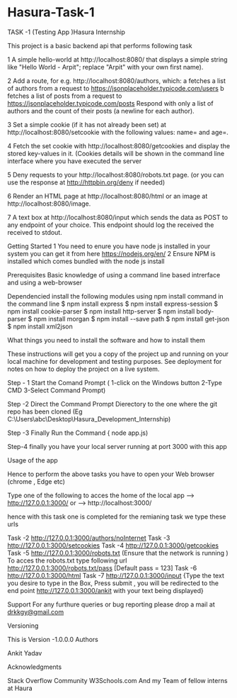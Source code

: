 # Hasura-Task-1
TASK -1 (Testing App )Hasura Internship

This project is a basic backend api that performs following task 

1 A simple hello-world at http://localhost:8080/ that displays a simple string like "Hello World - Arpit"; replace "Arpit" with your own first name).

2 Add a route, for e.g. http://localhost:8080/authors, which:
    a fetches a list of authors from a request to https://jsonplaceholder.typicode.com/users
    b fetches a list of posts from a request to https://jsonplaceholder.typicode.com/posts
  Respond with only a list of authors and the count of their posts (a newline for each author).

3 Set a simple cookie (if it has not already been set) at http://localhost:8080/setcookie with the following values: name=<your-first-name> and age=<your-age>.

4 Fetch the set cookie with http://localhost:8080/getcookies and display the stored key-values in it. (Cookies details will be shown in the command line interface where you have executed the server

5 Deny requests to your http://localhost:8080/robots.txt page. (or you can use the response at http://httpbin.org/deny if needed)

6 Render an HTML page at http://localhost:8080/html or an image at http://localhost:8080/image.

7 A text box at http://localhost:8080/input which sends the data as POST to any endpoint of your choice. This endpoint should log the received the received to stdout.

Getting Started
1 You need to enure you have node js installed in your system you can get it from here 
  https://nodejs.org/en/
2 Ensure NPM is installed which comes bundled with the node js install 
  
    
Prerequisites 
Basic knowledge of using a command line based intrerface and using a web-browser 

Dependencied 
install the following modules using npm install command in the command line 
$ npm install express 
$ npm install express-session
$ npm install cookie-parser
$ npm install http-server
$ npm install body-parser
$ npm install morgan
$ npm install --save path
$ npm install get-json
$ npm install xml2json

What things you need to install the software and how to install them

These instructions will get you a copy of the project up and running on your local machine for development and testing purposes. See deployment for notes on how to deploy the project on a live system.

Step - 1 Start the Comand Prompt ( 1-click on the Windows button 2-Type CMD 3-Select Command Prompt)

Step -2 Direct the Command Prompt Dierectory to the one where the git repo has been cloned (Eg C:\Users\abc\Desktop\Hasura_Development_Internship)

Step -3 Finally Run the Command { node app.js) 

Step-4 finally you have your local server running at port 3000 with this app

Usage of the app

Hence to perform the above tasks you have to open your Web browser (chrome , Edge etc)

Type one of the following to acces the home of the local app
 --> http://127.0.0.1:3000/ or 
 --> http://localhost:3000/
 
 hence with this task one is completed for the remianing task we type these urls
 
 Task -2 http://127.0.0.1:3000/authors/noInternet
 Task -3 http://127.0.0.1:3000/setcookies
 Task -4 http://127.0.0.1:3000/getcookies
 Task -5 http://127.0.0.1:3000/robots.txt (Ensure that the network is running ) To acces the robots.txt type following url http://127.0.0.1:3000/robots.txt/pass  [Default pass = 123]
 Task -6 http://127.0.0.1:3000/html
 Task -7 http://127.0.0.1:3000/input {Type the text you desire to type in the Box, Press submit , you will be redirected to the end point http://127.0.0.1:3000/ankit with your text being displayed}
 
 Support 
 For any furthure queries or bug reporting please drop a mail at
 drkkgy@gmail.com

Versioning

This is Version -1.0.0.0
Authors

Ankit Yadav

Acknowledgments

Stack Overflow Community
W3Schools.com
And my Team of fellow interns at Haura
